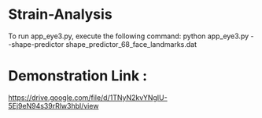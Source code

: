 # Strain-Analysis
To run app_eye3.py, execute the following command:
python app_eye3.py --shape-predictor shape_predictor_68_face_landmarks.dat

# Demonstration Link :
https://drive.google.com/file/d/1TNyN2kvYNgIU-5Ej9eN94s39rRlw3hbl/view 
